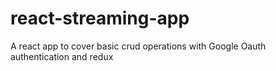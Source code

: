 # react-streaming-app
A react app to cover basic crud operations with Google Oauth authentication and redux
